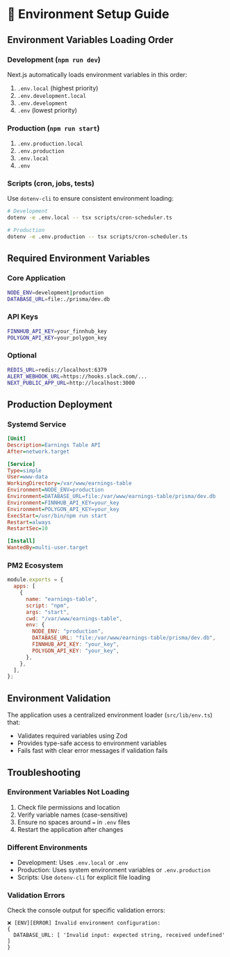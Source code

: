 # 🔧 Environment Setup Guide

## Environment Variables Loading Order

### Development (`npm run dev`)

Next.js automatically loads environment variables in this order:

1. `.env.local` (highest priority)
2. `.env.development.local`
3. `.env.development`
4. `.env` (lowest priority)

### Production (`npm run start`)

1. `.env.production.local`
2. `.env.production`
3. `.env.local`
4. `.env`

### Scripts (cron, jobs, tests)

Use `dotenv-cli` to ensure consistent environment loading:

```bash
# Development
dotenv -e .env.local -- tsx scripts/cron-scheduler.ts

# Production
dotenv -e .env.production -- tsx scripts/cron-scheduler.ts
```

## Required Environment Variables

### Core Application

```bash
NODE_ENV=development|production
DATABASE_URL=file:./prisma/dev.db
```

### API Keys

```bash
FINNHUB_API_KEY=your_finnhub_key
POLYGON_API_KEY=your_polygon_key
```

### Optional

```bash
REDIS_URL=redis://localhost:6379
ALERT_WEBHOOK_URL=https://hooks.slack.com/...
NEXT_PUBLIC_APP_URL=http://localhost:3000
```

## Production Deployment

### Systemd Service

```ini
[Unit]
Description=Earnings Table API
After=network.target

[Service]
Type=simple
User=www-data
WorkingDirectory=/var/www/earnings-table
Environment=NODE_ENV=production
Environment=DATABASE_URL=file:/var/www/earnings-table/prisma/dev.db
Environment=FINNHUB_API_KEY=your_key
Environment=POLYGON_API_KEY=your_key
ExecStart=/usr/bin/npm run start
Restart=always
RestartSec=10

[Install]
WantedBy=multi-user.target
```

### PM2 Ecosystem

```javascript
module.exports = {
  apps: [
    {
      name: "earnings-table",
      script: "npm",
      args: "start",
      cwd: "/var/www/earnings-table",
      env: {
        NODE_ENV: "production",
        DATABASE_URL: "file:/var/www/earnings-table/prisma/dev.db",
        FINNHUB_API_KEY: "your_key",
        POLYGON_API_KEY: "your_key",
      },
    },
  ],
};
```

## Environment Validation

The application uses a centralized environment loader (`src/lib/env.ts`) that:

- Validates required variables using Zod
- Provides type-safe access to environment variables
- Fails fast with clear error messages if validation fails

## Troubleshooting

### Environment Variables Not Loading

1. Check file permissions and location
2. Verify variable names (case-sensitive)
3. Ensure no spaces around `=` in `.env` files
4. Restart the application after changes

### Different Environments

- Development: Uses `.env.local` or `.env`
- Production: Uses system environment variables or `.env.production`
- Scripts: Use `dotenv-cli` for explicit file loading

### Validation Errors

Check the console output for specific validation errors:

```
❌ [ENV][ERROR] Invalid environment configuration:
{
  DATABASE_URL: [ 'Invalid input: expected string, received undefined' ]
}
```
